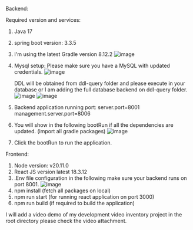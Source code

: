 Backend:

Required version and services:
1. Java 17
2. spring boot version: 3.3.5
3. I'm using the latest Gradle version 8.12.2
   ![image](https://github.com/user-attachments/assets/c3485233-ff88-4ca7-b0c3-923db8306f5d)
4. Mysql setup: Please make sure you have a MySQL with updated credentials.
   ![image](https://github.com/user-attachments/assets/7214b665-5bce-4eda-9c87-b87f5a118dad)

   DDL will be obtained from ddl-query folder and please execute in your database or I am adding the full database backend on ddl-query folder.
   ![image](https://github.com/user-attachments/assets/b3a291f3-aa76-4381-8572-bbbed752d735)
   ![image](https://github.com/user-attachments/assets/1ef73e9f-90ea-4b32-988d-2236d1519190)
6. Backend application running port: 
  server.port=8001
  management.server.port=8006
7. You will show in the following bootRun if all the dependencies are updated. (import all gradle packages)
   ![image](https://github.com/user-attachments/assets/cc8e63fd-750b-4081-9a0e-0868ecc4ba0e)

8. Click the bootRun to run the application.

Frontend:
1. Node version: v20.11.0
2. React JS version latest 18.3.12
3. .Env file configuration in the following make sure your backend runs on port 8001.
![image](https://github.com/user-attachments/assets/694154fa-ada4-4409-8f0d-9aec1fe10a7e)
4. npm install (fetch all packages on local)
5. npm run start (for running react application on port 3000)
6. npm run build (if required to build the application)

I will add a video demo of my development video inventory project in the root directory please check the video attachment.

